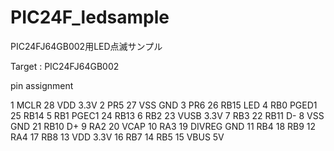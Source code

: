 PIC24F_ledsample
================

PIC24FJ64GB002用LED点滅サンプル

Target : PIC24FJ64GB002

pin assignment

1  MCLR		28	VDD		3.3V
2	PR5			27	VSS		GND
3	PR6			26	RB15	LED
4	RB0	PGED1	25	RB14
5	RB1	PGEC1	24	RB13
6	RB2			23	VUSB	3.3V
7	RB3			22	RB11	D-
8	VSS	GND		21	RB10	D+
9	RA2			20	VCAP
10	RA3			19	DIVREG	GND
11	RB4			18	RB9
12	RA4			17	RB8
13	VDD	3.3V	16	RB7
14	RB5			15	VBUS	5V
